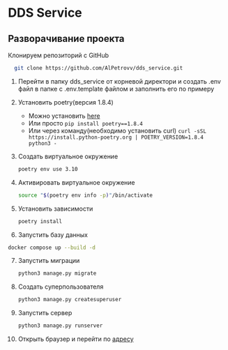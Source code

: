 # DDS Service 

## Разворачивание проекта


Клонируем репозиторий с GitHub  
```sh
  git clone https://github.com/AlPetrovv/dds_service.git
```
1. Перейти в папку dds_service от корневой директори и создать .env файл в папке с .env.template файлом и заполнить его по примеру

2. Установить poetry(версия 1.8.4)
   * Можно установить [here](https://python-poetry.org/)
   * Или просто `pip install poetry==1.8.4`
   * Или через команду(необходимо установить curl) `curl -sSL https://install.python-poetry.org | POETRY_VERSION=1.8.4 python3 -`
3. Создать виртуальное окружение
   ```sh
   poetry env use 3.10
   ```
4. Активировать виртуальное окружение
   ```sh
   source "$(poetry env info -p)"/bin/activate
   ```
5. Установить зависимости
   ```sh
   poetry install
   ```
6. Запустить базу данных 
```sh
docker compose up --build -d
```
7. Запустить миграции 
   ```sh
   python3 manage.py migrate
   ```
8. Создать суперпользователя
   ```sh
   python3 manage.py createsuperuser
   ```
9. Запустить сервер
   ```sh
   python3 manage.py runserver
   ```
10. Открыть браузер и перейти по [адресу](http://localhost:8000/admin/)